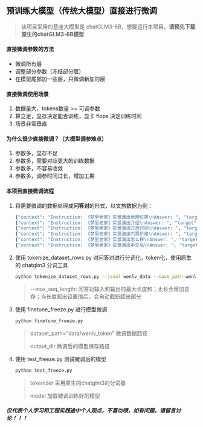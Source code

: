 ## 预训练大模型（传统大模型）直接进行微调

> 该项目采用的基座大模型是 chatGLM3-6B，想要运行本项目，**请预先下载原生的chatGLM3-6B模型**

#### 直接微调参数的方法

- 微调所有层
- 调整部分参数（冻结部分层）
- 在模型尾部加一些层，只微调新加的层

#### 直接微调使用场景

1. 数据量大，tokens数量 >= 可调参数
2. 算立足，显存决定能否训练，显卡 flops 决定训练时间
3. 场景非常垂直

#### 为什么很少直接微调？（大模型调参难点）

1. 参数多，显存不足
2. 参数多，需要对应更大的训练数据
3. 参数多，不容易收敛
4. 参数多，调参时间过长，增加工期

#### 本项目直接微调流程

1. 将需要微调的数据处理成**问答对**的形式，以文旅数据为例：

    ~~~python
    {"context": "Instruction: 《梦里老家》实景演出地理位置\nAnswer: ", "target": "上饶市婺源县紫阳镇梦里老家文旅小镇"}
    {"context": "Instruction: 《梦里老家》实景演出介绍\nAnswer: ", "target": "《梦里老家》实景演出位于上饶市婺源县紫阳镇梦里老家文旅小镇。"}
    {"context": "Instruction: 《梦里老家》实景演出开放时间\nAnswer: ", "target": "3月4日-12月31日20:00-21:10(停止售票19:45,最晚入园19:55)"}
    {"context": "Instruction: 《梦里老家》实景演出门票价格\nAnswer: ", "target": "《梦里老家》实景演出门票价格：238元"}
    {"context": "Instruction: 《梦里老家》实景演出怎么样\nAnswer: ", "target": "好看的表演，第一次看还是值得一看的，下次还会来看"}
    {"context": "Instruction: 《梦里老家》实景演出中文名\nAnswer: ", "target": "《梦里老家》实景演出"}
    ~~~

2. 使用 tokenize_dataset_rows.py 对问答对进行分词化，token化，使用原生的 chatglm3 分词工具 

    ~~~bash
    python tokenize_dataset_rows.py --jsonl wenlv_data --save_path wenlv_token --max_seq_length 300
    ~~~

    > --max_seq_length: 问答对输入和输出的最大长度和；太长会增加显存；当长度超出设置值后，会自动截断超出部分

3. 使用 finetune_freeze.py 进行模型微调

    ~~~bash
    python finetune_freeze.py 
    ~~~

    >   dataset_path="data/wenlv_token"  微调数据路径
    >
    > output_dir  微调后的模型保存路径

4. 使用 test_freeze.py 测试微调后的模型

    ~~~bash
    python test_freeze.py
    ~~~

    > tokenizer  采用原生的chatglm3的分词器
    >
    > model  加载微调训练好的模型



##### 仅代表个人学习和工程实践途中个人观点，不喜勿喷，如有问题，请留言讨论！！！


